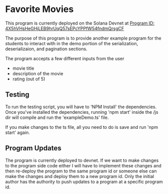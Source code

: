 # Favorite Movies
This program is currently deployed on the Solana Devnet at [Program ID: 4X5hVHsHeGHjLEB9hrUqQ57sEPcYPPfW54fndmQrsgCF](https://explorer.solana.com/address/4X5hVHsHeGHjLEB9hrUqQ57sEPcYPPfW54fndmQrsgCF?cluster=devnet)

The purpose of this program is to provide another example program for the students to interact with in the demo portion of the serialization, deserializaion, and pagination sections.

The program accepts a few different inputs from the user
  * movie title
  * description of the movie
  * rating (out of 5)

## Testing
To run the testing script, you will have to 'NPM Install' the dependencies. Once you've installed the dependencies, running 'npm start' inside the /js dir will compile and run the 'exampleDemo.ts' file.

If you make changes to the ts file, all you need to do is save and run 'npm start' again.

## Program Updates
The program is currently deployed to devnet. If we want to make changes to the program side code either I will have to implement these changes and then re-deploy the program to the same program id or someone else can make the changes and deploy them to a new program id. Only the initial author has the authority to push updates to a program at a specific program id.
